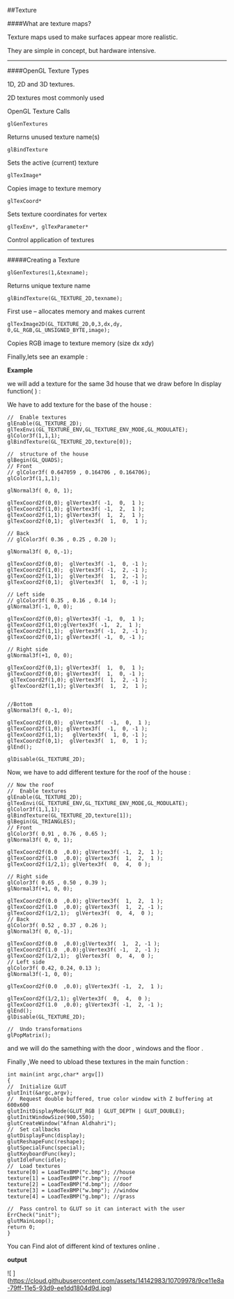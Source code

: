 ##Texture

####What are texture maps?

Texture maps used to make surfaces appear more realistic.

They are simple in concept, but hardware intensive.

--------------------------------

####OpenGL Texture Types

1D, 2D and 3D textures.

2D textures most commonly used

OpenGL Texture Calls 

    glGenTextures
    
Returns unused texture name(s)

    glBindTexture
    
Sets the active (current) texture

    glTexImage*
    
Copies image to texture memory 

    glTexCoord*
    
Sets texture coordinates for vertex 

    glTexEnv*, glTexParameter*
    
Control application of textures

--------------------------------


#####Creating a Texture 

    glGenTextures(1,&texname);
    
Returns unique texture name

    glBindTexture(GL_TEXTURE_2D,texname);
    
First use – allocates memory and makes current

    glTexImage2D(GL_TEXTURE_2D,0,3,dx,dy, 0,GL_RGB,GL_UNSIGNED_BYTE,image);
    
Copies RGB image to texture memory (size dx xdy) 

Finally,lets see an example :

**Example**
   
   we will add a texture for the same 3d house that we draw before 
In display function( ) : 

 We have to add texture for the base of the house :

    //  Enable textures
    glEnable(GL_TEXTURE_2D);
    glTexEnvi(GL_TEXTURE_ENV,GL_TEXTURE_ENV_MODE,GL_MODULATE);
    glColor3f(1,1,1);
    glBindTexture(GL_TEXTURE_2D,texture[0]);
    
    //  structure of the house
    glBegin(GL_QUADS);
    // Front
    // glColor3f( 0.647059 , 0.164706 , 0.164706);
    glColor3f(1,1,1);

    glNormal3f( 0, 0, 1);
    
    glTexCoord2f(0,0); glVertex3f( -1,  0,  1 );
    glTexCoord2f(1,0); glVertex3f( -1,  2,  1 );
    glTexCoord2f(1,1); glVertex3f(  1,  2,  1 );
    glTexCoord2f(0,1);  glVertex3f(  1,  0,  1 );
    
    // Back
    // glColor3f( 0.36 , 0.25 , 0.20 );

    glNormal3f( 0, 0,-1);
    
    glTexCoord2f(0,0);  glVertex3f( -1,  0, -1 );
    glTexCoord2f(1,0);  glVertex3f( -1,  2, -1 );
    glTexCoord2f(1,1);  glVertex3f(  1,  2, -1 );
    glTexCoord2f(0,1);  glVertex3f(  1,  0, -1 );
    
    // Left side
    // glColor3f( 0.35 , 0.16 , 0.14 );
    glNormal3f(-1, 0, 0);
    
    glTexCoord2f(0,0); glVertex3f( -1,  0,  1 );
    glTexCoord2f(1,0);glVertex3f( -1,  2,  1 );
    glTexCoord2f(1,1);  glVertex3f( -1,  2, -1 );
    glTexCoord2f(0,1); glVertex3f( -1,  0, -1 );
    
    // Right side
    glNormal3f(+1, 0, 0);
  
    glTexCoord2f(0,1); glVertex3f(  1,  0,  1 );
    glTexCoord2f(0,0); glVertex3f(  1,  0, -1 );
     glTexCoord2f(1,0); glVertex3f(  1,  2, -1 );
     glTexCoord2f(1,1); glVertex3f(  1,  2,  1 );
  
    
    //Bottom
    glNormal3f( 0,-1, 0);
    
    glTexCoord2f(0,0);  glVertex3f(  -1,  0,  1 );
    glTexCoord2f(1,0); glVertex3f(  -1,  0, -1 );
    glTexCoord2f(1,1);   glVertex3f(  1, 0, -1 );
    glTexCoord2f(0,1);  glVertex3f(  1,  0,  1 );
    glEnd();
    
    glDisable(GL_TEXTURE_2D);
 
 Now, we have to add different texture for the roof of the house :

      
    // Now the roof
    //  Enable textures
    glEnable(GL_TEXTURE_2D);
    glTexEnvi(GL_TEXTURE_ENV,GL_TEXTURE_ENV_MODE,GL_MODULATE);
    glColor3f(1,1,1);
    glBindTexture(GL_TEXTURE_2D,texture[1]);
    glBegin(GL_TRIANGLES);
    // Front
    glColor3f( 0.91 , 0.76 , 0.65 );
    glNormal3f( 0, 0, 1);
    
    glTexCoord2f(0.0  ,0.0); glVertex3f( -1,  2,  1 );
    glTexCoord2f(1.0  ,0.0); glVertex3f(  1,  2,  1 );
    glTexCoord2f(1/2,1); glVertex3f(  0,  4,  0 );
    
    // Right side
    glColor3f( 0.65 , 0.50 , 0.39 );
    glNormal3f(+1, 0, 0);
    
    glTexCoord2f(0.0  ,0.0); glVertex3f(  1,  2,  1 );
    glTexCoord2f(1.0  ,0.0); glVertex3f(  1,  2, -1 );
    glTexCoord2f(1/2,1);  glVertex3f(  0,  4,  0 );
    // Back
    glColor3f( 0.52 , 0.37 , 0.26 );
    glNormal3f( 0, 0,-1);
    
    glTexCoord2f(0.0  ,0.0);glVertex3f(  1,  2, -1 );
    glTexCoord2f(1.0  ,0.0);glVertex3f( -1,  2, -1 );
    glTexCoord2f(1/2,1);  glVertex3f(  0,  4,  0 );
    // Left side
    glColor3f( 0.42, 0.24, 0.13 );
    glNormal3f(-1, 0, 0);
    
    glTexCoord2f(0.0  ,0.0); glVertex3f( -1,  2,  1 );
    
    glTexCoord2f(1/2,1); glVertex3f(  0,  4,  0 );
    glTexCoord2f(1.0  ,0.0); glVertex3f( -1,  2, -1 );
    glEnd();
    glDisable(GL_TEXTURE_2D);

    //  Undo transformations
    glPopMatrix();
    
 and we will do the samething with the door , windows and the floor .
 
 Finally ,We need to ubload these textures in the main function :
 
    int main(int argc,char* argv[])
    {
    //  Initialize GLUT
    glutInit(&argc,argv);
    //  Request double buffered, true color window with Z buffering at 600x600
    glutInitDisplayMode(GLUT_RGB | GLUT_DEPTH | GLUT_DOUBLE);
    glutInitWindowSize(900,550);
    glutCreateWindow("Afnan Aldhahri");
    //  Set callbacks
    glutDisplayFunc(display);
    glutReshapeFunc(reshape);
    glutSpecialFunc(special);
    glutKeyboardFunc(key);
    glutIdleFunc(idle);
    //  Load textures
    texture[0] = LoadTexBMP("c.bmp"); //house
    texture[1] = LoadTexBMP("r.bmp"); //roof
    texture[2] = LoadTexBMP("d.bmp"); //door
    texture[3] = LoadTexBMP("w.bmp"); //window
    texture[4] = LoadTexBMP("g.bmp"); //grass
 
    //  Pass control to GLUT so it can interact with the user
    ErrCheck("init");
    glutMainLoop();
    return 0;
    }
    
You can Find alot of different kind of textures online .

**output**

![ ] (https://cloud.githubusercontent.com/assets/14142983/10709978/9ce11e8a-79ff-11e5-93d9-ee1dd1804d9d.jpg)


